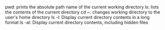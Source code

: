 pwd: prints the absolute path name of the current working directory
ls: lists the contents of the current directory
cd ~: changes working directory to the user's home directory 
ls -l: Display current directory contents in a long format
ls -al: Display current directory contents, including hidden files
